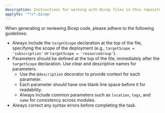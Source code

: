 ```yaml
---
description: Instructions for working with Bicep files in this repository.
applyTo: '**/*.bicep'
---
```


When generating or reviewing Bicep code, please adhere to the following guidelines:

- Always include the `targetScope` declaration at the top of the file, specifying the scope of the deployment (e.g., `targetScope = 'subscription'` or `targetScope = 'resourceGroup'`).
- Parameters should be defined at the top of the file, immediately after the `targetScope` declaration. Use clear and descriptive names for parameters.
  - Use the `@description` decorator to provide context for each parameter.
  - Each parameter should have one blank line space before it for readability.
  - Always include common parameters such as `location`, `tags`, and `name` for consistency across modules.
- Always correct any syntax errors before completing the task.
